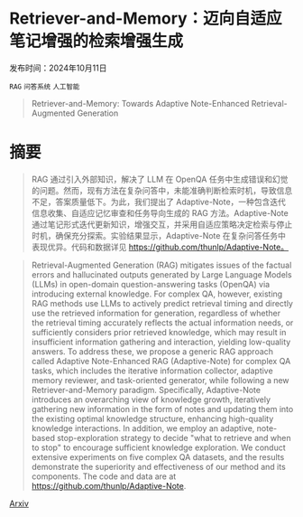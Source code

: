 # Retriever-and-Memory：迈向自适应笔记增强的检索增强生成

发布时间：2024年10月11日

`RAG` `问答系统` `人工智能`

> Retriever-and-Memory: Towards Adaptive Note-Enhanced Retrieval-Augmented Generation

# 摘要

> RAG 通过引入外部知识，解决了 LLM 在 OpenQA 任务中生成错误和幻觉的问题。然而，现有方法在复杂问答中，未能准确判断检索时机，导致信息不足，答案质量低下。为此，我们提出了 Adaptive-Note，一种包含迭代信息收集、自适应记忆审查和任务导向生成的 RAG 方法。Adaptive-Note 通过笔记形式迭代更新知识，增强交互，并采用自适应策略决定检索与停止时机，确保充分探索。实验结果显示，Adaptive-Note 在复杂问答任务中表现优异。代码和数据详见 https://github.com/thunlp/Adaptive-Note。

> Retrieval-Augmented Generation (RAG) mitigates issues of the factual errors and hallucinated outputs generated by Large Language Models (LLMs) in open-domain question-answering tasks (OpenQA) via introducing external knowledge. For complex QA, however, existing RAG methods use LLMs to actively predict retrieval timing and directly use the retrieved information for generation, regardless of whether the retrieval timing accurately reflects the actual information needs, or sufficiently considers prior retrieved knowledge, which may result in insufficient information gathering and interaction, yielding low-quality answers. To address these, we propose a generic RAG approach called Adaptive Note-Enhanced RAG (Adaptive-Note) for complex QA tasks, which includes the iterative information collector, adaptive memory reviewer, and task-oriented generator, while following a new Retriever-and-Memory paradigm. Specifically, Adaptive-Note introduces an overarching view of knowledge growth, iteratively gathering new information in the form of notes and updating them into the existing optimal knowledge structure, enhancing high-quality knowledge interactions. In addition, we employ an adaptive, note-based stop-exploration strategy to decide "what to retrieve and when to stop" to encourage sufficient knowledge exploration. We conduct extensive experiments on five complex QA datasets, and the results demonstrate the superiority and effectiveness of our method and its components. The code and data are at https://github.com/thunlp/Adaptive-Note.

[Arxiv](https://arxiv.org/abs/2410.08821)